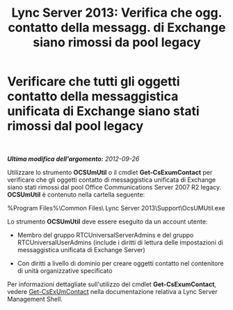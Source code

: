 ﻿---
title: "Lync Server 2013: Verifica che ogg. contatto della messagg. di Exchange siano rimossi da pool legacy"
TOCTitle: "Lync Server 2013: Verifica che ogg. contatto della messagg. di Exchange siano rimossi da pool legacy"
ms:assetid: 5a813169-0ed7-4f84-a242-ed2cd4ea5c43
ms:mtpsurl: https://technet.microsoft.com/it-it/library/JJ688068(v=OCS.15)
ms:contentKeyID: 49887576
ms.date: 08/24/2015
mtps_version: v=OCS.15
ms.translationtype: HT
---

# Verificare che tutti gli oggetti contatto della messaggistica unificata di Exchange siano stati rimossi dal pool legacy

 

_**Ultima modifica dell'argomento:** 2012-09-26_

Utilizzare lo strumento **OCSUmUtil** o il cmdlet **Get-CsExumContact** per verificare che gli oggetti contatto di messaggistica unificata di Exchange siano stati rimossi dal pool Office Communications Server 2007 R2 legacy. **OCSUmUtil** è contenuto nella cartella seguente:

%Program Files%\\Common Files\\ Lync Server 2013\\Support\\OcsUMUtil.exe

Lo strumento **OCSUmUtil** deve essere eseguito da un account utente:

  - Membro del gruppo RTCUniversalServerAdmins e del gruppo RTCUniversalUserAdmins (include i diritti di lettura delle impostazioni di messaggistica unificata di Exchange Server)

  - Con diritti a livello di dominio per creare oggetti contatto nel contenitore di unità organizzative specificato

Per informazioni dettagliate sull'utilizzo del cmdlet **Get-CsExumContact**, vedere [Get-CsExUmContact](https://docs.microsoft.com/en-us/powershell/module/skype/Get-CsExUmContact) nella documentazione relativa a Lync Server Management Shell.

